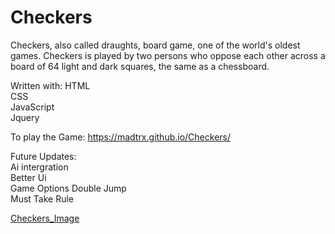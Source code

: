 # Checkers
 
Checkers, also called draughts, board game, one of the world's oldest games. Checkers is played by two persons who oppose each other across a board of 64 light and dark squares, the same as a chessboard.

Written with: 
HTML  
CSS   
JavaScript  
Jquery 

 To play the Game: https://madtrx.github.io/Checkers/
 
Future Updates:  
Ai intergration  
Better Ui  
Game Options 
Double Jump  
Must Take Rule 

[Checkers_Image](Pictures/Checkers.png)
